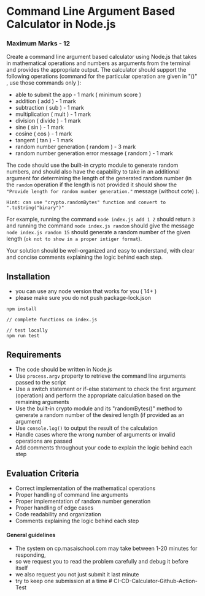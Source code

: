 # Command Line Argument Based Calculator in Node.js

### Maximum Marks - 12

Create a command line argument based calculator using Node.js that takes in mathematical operations and numbers as arguments from the terminal and provides the appropriate output. The calculator should support the following operations (command for the particular operation are given in "()" , use those commands only ):

- able to submit the app - 1 mark ( minimum score )
- addition ( add ) - 1 mark
- subtraction ( sub ) - 1 mark
- multiplication ( mult ) - 1 mark
- division ( divide ) - 1 mark
- sine ( sin ) - 1 mark
- cosine ( cos ) - 1 mark
- tangent ( tan ) - 1 mark
- random number generation  ( random ) - 3 mark
- random number generation error message  ( random ) - 1 mark

The code should use the built-in crypto module to generate random numbers, and should also have the capability to take in an additional argument for determining the length of the generated random number (in the `random` operation if the length is not provided it should show the `"Provide length for random number generation."` message (without cote) ).

`Hint: can use "crypto.randomBytes" function and convert to ".toString("binary")"`

For example, running the command `node index.js add 1 2` should return `3` and running the command `node index.js random` should give the message `node index.js random 15`  should generate a random number of the given length (`ok not to show in a proper intiger format`).

Your solution should be well-organized and easy to understand, with clear and concise comments explaining the logic behind each step.


## Installation

- you can use any node version that works for you ( 14+ )
- please make sure you do not push package-lock.json

```
npm install

// complete functions on index.js

// test locally
npm run test
```

## Requirements

- The code should be written in Node.js
- Use `process.argv` property to retrieve the command line arguments passed to the script
- Use a switch statement or if-else statement to check the first argument (operation) and perform the appropriate calculation based on the remaining arguments
- Use the built-in crypto module and its "randomBytes()" method to generate a random number of the desired length (if provided as an argument)
- Use `console.log()` to output the result of the calculation
- Handle cases where the wrong number of arguments or invalid operations are passed
- Add comments throughout your code to explain the logic behind each step

## Evaluation Criteria

- Correct implementation of the mathematical operations
- Proper handling of command line arguments
- Proper implementation of random number generation
- Proper handling of edge cases
- Code readability and organization
- Comments explaining the logic behind each step

#### General guidelines

- The system on cp.masaischool.com may take between 1-20 minutes for responding,
- so we request you to read the problem carefully and debug it before itself
- we also request you not just submit it last minute
- try to keep one submission at a time
#   C I - C D - C a l c u l a t o r - G i t h u b - A c t i o n - T e s t  
 